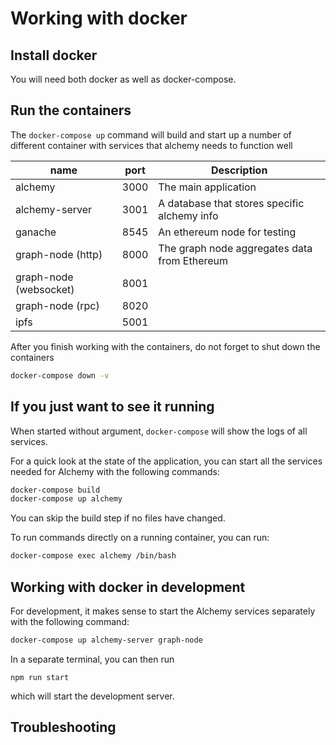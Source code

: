 # Working with docker

## Install docker
You will need both docker as well as docker-compose.

## Run the containers

The `docker-compose up` command will build and start up a number of different container with services that alchemy needs to function well


| name    | port |  Description  |
|---------|------|---------------|
| alchemy | 3000 | The main application |
| alchemy-server | 3001 | A database that stores specific alchemy info
| ganache |  8545 | An ethereum node for testing
| graph-node (http) | 8000 | The graph node aggregates data from Ethereum
| graph-node (websocket) | 8001 |
| graph-node (rpc) | 8020 |
| ipfs | 5001|

After you finish working with the containers, do not forget to shut down the containers
```sh
docker-compose down -v
```

## If you just want to see it running

When started without argument, `docker-compose` will show the logs of all services.

For a quick look at the state of the application, you can start all the services needed for Alchemy with the following commands:
```sh
docker-compose build
docker-compose up alchemy
```
You can skip the build step if no files have changed.


To run commands directly on a running container, you can run:
```sh
docker-compose exec alchemy /bin/bash
```
## Working with docker in development


For development, it makes sense to start the Alchemy services separately with the following command:

```sh
docker-compose up alchemy-server graph-node
```
In a separate terminal, you can then run
```
npm run start
```
which will start the development server.


## Troubleshooting
